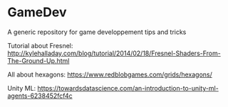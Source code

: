 # GameDev
A generic repository for game developpement tips and tricks

Tutorial about Fresnel:
http://kylehalladay.com/blog/tutorial/2014/02/18/Fresnel-Shaders-From-The-Ground-Up.html

All about hexagons:
https://www.redblobgames.com/grids/hexagons/

Unity ML:
https://towardsdatascience.com/an-introduction-to-unity-ml-agents-6238452fcf4c



